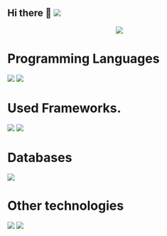 ## Hi there 👋 ![](https://komarev.com/ghpvc/?username=NourhanAli10-st&style=flat-square&label=PROFILE+VIEWS&color=blueviolet)

<p align ="center">
  <a href ="">
  <img src="https://img.shields.io/badge/-LinkedIN-0A66C2?style=for-the-badge&logo=LinkedIn&logoColor=white"/>
  </a>
</p>




# Programming Languages

<div>
   <img src="https://img.shields.io/badge/php-%23777BB4.svg?&style=for-the-badge&logo=php&logoColor=white"/>
   <img src="https://img.shields.io/badge/javascript%20-%23323330.svg?&style=for-the-badge&logo=javascript&logoColor=%23F7DF1E"/>
</div>

# Used Frameworks.

<div>
     <img src="https://img.shields.io/badge/-Laravel-FF2D20?style=for-the-badge&logo=Laravel&logoColor=white"/>
    <img src="https://img.shields.io/badge/-bootstrap-000000?style=for-the-badge&logo=Symfony&logoColor=white"/>
 </div>

# Databases

<div>
    <img src="https://img.shields.io/badge/mysql-%2300f.svg?&style=for-the-badge&logo=mysql&logoColor=white"/>
 </div>

# Other technologies

<div>
    <img src="https://img.shields.io/badge/github%20actions%20-%232671E5.svg?&style=for-the-badge&logo=github%20actions&logoColor=white"/>
    <img src="https://img.shields.io/badge/-Functional%20Programming-0062AD?style=for-the-badge&logo=azure-functions&logoColor=white"/>
   </div>
